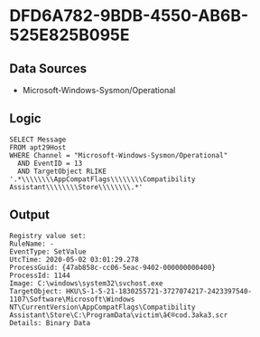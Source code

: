 # DFD6A782-9BDB-4550-AB6B-525E825B095E

## Data Sources
* Microsoft-Windows-Sysmon/Operational<br>

## Logic

```
SELECT Message
FROM apt29Host
WHERE Channel = "Microsoft-Windows-Sysmon/Operational"
  AND EventID = 13
  AND TargetObject RLIKE '.*\\\\\\\\AppCompatFlags\\\\\\\\Compatibility Assistant\\\\\\\\Store\\\\\\\\.*'

```

## Output

```
Registry value set:
RuleName: -
EventType: SetValue
UtcTime: 2020-05-02 03:01:29.278
ProcessGuid: {47ab858c-cc06-5eac-9402-000000000400}
ProcessId: 1144
Image: C:\windows\system32\svchost.exe
TargetObject: HKU\S-1-5-21-1830255721-3727074217-2423397540-1107\Software\Microsoft\Windows NT\CurrentVersion\AppCompatFlags\Compatibility Assistant\Store\C:\ProgramData\victim\â€®cod.3aka3.scr
Details: Binary Data
```
